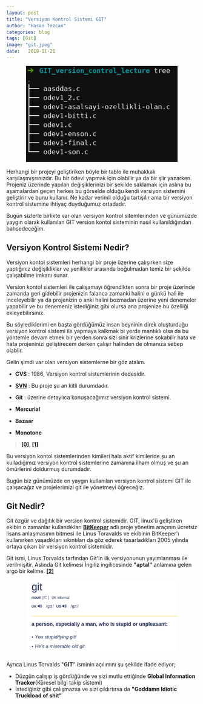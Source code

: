 ```yaml
---
layout: post
title: "Versiyon Kontrol Sistemi GIT"
author: "Hasan Tezcan"
categories: blog
tags: [Git]
image: "git.jpeg"
date:   2019-11-21
---
```


<p align="center">
	<img alt="version_kontrol__sistemi" src="/assets/posts/versiyon-kontrol-sitemi-git/versiyon-kontrol-sitemi-sebep.png" width="400">
</p>

Herhangi bir projeyi geliştiriken böyle bir tablo ile muhakkak karşılaşmışsınızdır. Bu bir ödevi yapmak için olabilir ya da bir şiir yazarken. Projeniz üzerinde yapılan değişiklerinizi bir şekilde saklamak için aslına bu aşamalardan geçen herkes bu görselde olduğu kendi versiyon sistemini geliştirir ve bunu kullanır. Ne kadar verimli olduğu tartışılır ama bir versiyon kontrol sistemine ihtiyaç duyduğumuz ortadadır.

Bugün sizlerle birlikte var olan versiyon kontrol sitemlerinden ve günümüzde yaygın olarak kullanılan GIT version kontol sisteminin nasıl kullanıldığından bahsedeceğim.

## Versiyon Kontrol Sistemi Nedir?

Versiyon kontol sistemleri herhangi bir proje üzerine çalışırken size yaptığınız değişiklikler ve yenilikler arasında boğulmadan temiz bir şekilde çalışabilme imkanı sunar.

Version kontol sistemleri ile çalışamayı öğrendikten sonra bir proje üzerinde zamanda geri gidebilir projenizin falanca zamanki halini o günkü hali ile inceleyebilir ya da projenizin o anki halini bozmadan üzerine yeni denemeler yapabilir ve bu denemeniz istediğiniz gibi olursa ana projenize bu özelliği ekleyebilirsiniz.

Bu söylediklerimi en başta gördüğümüz insan beyninin direk oluşturduğu versiyon kontrol sistemi ile yapmaya kalkmak bi yerde mantıklı olsa da bu yöntemle devam etmek bir yerden sonra sizi sinir krizlerine sokabilir hata ve hata projeninizi geliştirecem derken çalışır halinden de olmanıza sebep olablir.

Gelin şimdi var olan versiyon sistemlerne bir göz atalım.

- **CVS** : 1986, Versiyon kontrol sistemlerinin dedesidir.

- [**SVN**](http://subversion.tigris.org/) : Bu proje şu an kitli durumdadır.

- **Git** : üzerine detaylıca konuşacağımız versiyon kontrol sistemi.

- **Mercurial**

- **Bazaar**

- **Monotone**

> [**[0]**](https://www.smashingmagazine.com/2008/09/the-top-7-open-source-version-control-systems/),
> [**[1]**](https://www.g2.com/categories/version-control-systems?trending=)

Bu versiyon kontol sistemlerinden kimileri hala aktif kimileride şu an kulladığımız versiyon kontrol sistemlerine zamanına ilham olmuş ve şu an ömürlerini doldurmuş durumdadır.

Bugün biz günümüzde en yaygın kullanılan versiyon kontrol sistemi GIT ile çalışacağız ve projelerimizi git ile yönetmeyi öğreceğiz.

## Git Nedir?

Git özgür ve dağıtık bir version kontrol sistemidir. GIT, linux'ü geliştiren ekibin o zamanlar kullandıkları [**BitKeeper**](https://www.bitkeeper.org/) adlı proje yönetim araçının ücretsiz lisans anlaşmasının bitmesi ile Linus Toravalds ve ekibinin BitKeeper'ı kullanırken yaşadıkları sıkıntıları da göz ederek tasarladıkları 2005 yılında ortaya çıkan bir versiyon kontrol sistemidir.

Git ismi, Linus Torvalds tarfından Git'in ilk versiyonunun yayımlanması ile verilmişitir. Aslında Git kelimesi İngiliz  ingilicesinde **"aptal"** anlamına gelen argo bir kelime. [**[2]**](https://dictionary.cambridge.org/dictionary/english/git)

<p align="center">
	<img alt="git_dictionary" src="/assets/posts/versiyon-kontrol-sitemi-git/git_dictionary.png" width="400">
</p>

Ayrıca Linus Torvalds "**GIT**" isminin açılımını şu şekilde ifade ediyor;
- Düzgün çalışıp iş gördüğünde ve sizi mutlu ettiğinde **Global Information Tracker**(Küresel bilgi takip sistemi)
- İstediğiniz gibi çalışmazsa ve sizi çıldırtırsa da **"Goddamn Idiotic Truckload of shit"**
